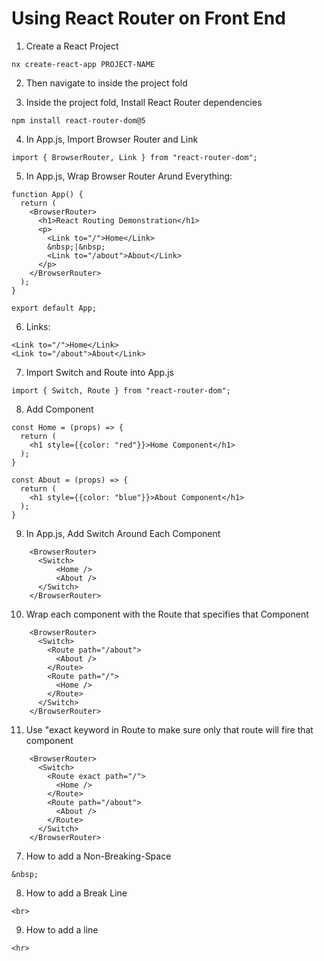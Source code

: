 # Using React Router on Front End

1. Create a React Project
```
nx create-react-app PROJECT-NAME
```

2. Then navigate to inside the project fold

3. Inside the project fold, Install React Router dependencies
```
npm install react-router-dom@5
```

4. In App.js, Import Browser Router and Link
```
import { BrowserRouter, Link } from "react-router-dom";
```

5. In App.js, Wrap Browser Router Arund Everything:
```
function App() {
  return (
    <BrowserRouter>
      <h1>React Routing Demonstration</h1>
      <p>
        <Link to="/">Home</Link>
        &nbsp;|&nbsp;
        <Link to="/about">About</Link>   
      </p>
    </BrowserRouter>
  );
}
    
export default App;
```

6. Links:
```
<Link to="/">Home</Link>
<Link to="/about">About</Link>
```

7. Import Switch and Route into App.js
```
import { Switch, Route } from "react-router-dom";
```

8. Add Component
```
const Home = (props) => {
  return (
    <h1 style={{color: "red"}}>Home Component</h1>
  );
}
    
const About = (props) => {
  return (
    <h1 style={{color: "blue"}}>About Component</h1>
  );
}
```

9. In App.js, Add Switch Around Each Component
```
    <BrowserRouter>
      <Switch>
          <Home />
          <About />
      </Switch>
    </BrowserRouter>
```

10. Wrap each component with the Route that specifies that Component
```
    <BrowserRouter>
      <Switch>
        <Route path="/about">
          <About />
        </Route>
        <Route path="/">
          <Home />
        </Route>
      </Switch>
    </BrowserRouter>
```

11. Use "exact keyword in Route to make sure only that route will fire that component
```
    <BrowserRouter>
      <Switch>
        <Route exact path="/">
          <Home />
        </Route>
        <Route path="/about">
          <About />
        </Route>
      </Switch>
    </BrowserRouter>
```

7. How to add a Non-Breaking-Space
```
&nbsp;
```

8. How to add a Break Line
```
<br>
```

9. How to add a line
```
<hr>
```